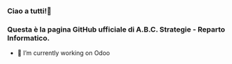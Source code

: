 ### Ciao a tutti!👋
### Questa è la pagina GitHub ufficiale di A.B.C. Strategie - Reparto Informatico.

- 🔭 I’m currently working on Odoo



<!--
**ABC-Strategie-GitHub/ABC-Strategie-GitHub** is a ✨ _special_ ✨ repository because its `README.md` (this file) appears on your GitHub profile.

Here are some ideas to get you started:

- 🔭 I’m currently working on ...
- 🌱 I’m currently learning ...
- 👯 I’m looking to collaborate on ...
- 🤔 I’m looking for help with ...
- 💬 Ask me about ...
- 📫 How to reach me: ...
- 😄 Pronouns: ...
- ⚡ Fun fact: ...
-->
